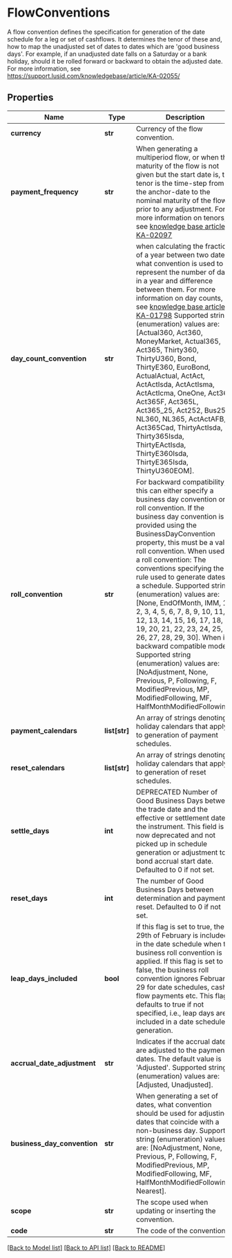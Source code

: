 # FlowConventions

A flow convention defines the specification for generation of the date schedule for a leg or set of cashflows.  It determines the tenor of these and, how to map the unadjusted set of dates to dates which are 'good business  days'. For example, if an unadjusted date falls on a Saturday or a bank holiday, should it be rolled forward  or backward to obtain the adjusted date.  For more information, see https://support.lusid.com/knowledgebase/article/KA-02055/

## Properties
Name | Type | Description | Notes
------------ | ------------- | ------------- | -------------
**currency** | **str** | Currency of the flow convention. | 
**payment_frequency** | **str** | When generating a multiperiod flow, or when the maturity of the flow is not given but the start date is,  the tenor is the time-step from the anchor-date to the nominal maturity of the flow prior to any adjustment.    For more information on tenors, see [knowledge base article KA-02097](https://support.lusid.com/knowledgebase/article/KA-02097) | 
**day_count_convention** | **str** | when calculating the fraction of a year between two dates, what convention is used to represent the number of days in a year  and difference between them.  For more information on day counts, see [knowledge base article KA-01798](https://support.lusid.com/knowledgebase/article/KA-01798)                Supported string (enumeration) values are: [Actual360, Act360, MoneyMarket, Actual365, Act365, Thirty360, ThirtyU360, Bond, ThirtyE360, EuroBond, ActualActual, ActAct, ActActIsda, ActActIsma, ActActIcma, OneOne, Act364, Act365F, Act365L, Act365_25, Act252, Bus252, NL360, NL365, ActActAFB, Act365Cad, ThirtyActIsda, Thirty365Isda, ThirtyEActIsda, ThirtyE360Isda, ThirtyE365Isda, ThirtyU360EOM]. | 
**roll_convention** | **str** | For backward compatibility, this can either specify a business day convention or a roll convention. If the business  day convention is provided using the BusinessDayConvention property, this must be a valid roll convention.                When used as a roll convention:  The conventions specifying the rule used to generate dates in a schedule.    Supported string (enumeration) values are: [None, EndOfMonth, IMM, 1, 2, 3, 4, 5, 6, 7, 8, 9, 10, 11, 12, 13, 14, 15, 16, 17, 18, 19, 20, 21, 22, 23, 24, 25, 26, 27, 28, 29, 30].                When in backward compatible mode:  Supported string (enumeration) values are: [NoAdjustment, None, Previous, P, Following, F, ModifiedPrevious, MP, ModifiedFollowing, MF, HalfMonthModifiedFollowing]. | 
**payment_calendars** | **list[str]** | An array of strings denoting holiday calendars that apply to generation of payment schedules. | 
**reset_calendars** | **list[str]** | An array of strings denoting holiday calendars that apply to generation of reset schedules. | 
**settle_days** | **int** | DEPRECATED  Number of Good Business Days between the trade date and the effective or settlement date of the instrument.  This field is now deprecated and not picked up in schedule generation or adjustment to bond accrual start date. Defaulted to 0 if not set. | [optional] 
**reset_days** | **int** | The number of Good Business Days between determination and payment of reset. Defaulted to 0 if not set. | [optional] 
**leap_days_included** | **bool** | If this flag is set to true, the 29th of February is included in the date schedule when the business roll convention is applied.  If this flag is set to false, the business roll convention ignores February 29 for date schedules, cash flow payments etc.  This flag defaults to true if not specified, i.e., leap days are included in a date schedule generation. | [optional] 
**accrual_date_adjustment** | **str** | Indicates if the accrual dates are adjusted to the payment dates. The default value is &#39;Adjusted&#39;.    Supported string (enumeration) values are: [Adjusted, Unadjusted]. | [optional] 
**business_day_convention** | **str** | When generating a set of dates, what convention should be used for adjusting dates that coincide with a non-business day.    Supported string (enumeration) values are: [NoAdjustment, None, Previous, P, Following, F, ModifiedPrevious, MP, ModifiedFollowing, MF, HalfMonthModifiedFollowing, Nearest]. | [optional] 
**scope** | **str** | The scope used when updating or inserting the convention. | [optional] 
**code** | **str** | The code of the convention. | [optional] 

[[Back to Model list]](../README.md#documentation-for-models) [[Back to API list]](../README.md#documentation-for-api-endpoints) [[Back to README]](../README.md)


